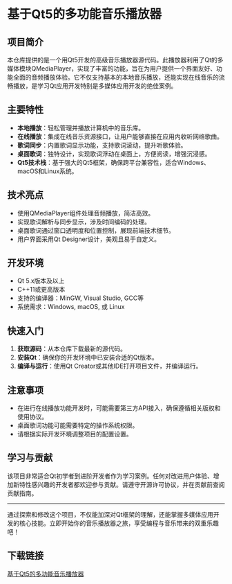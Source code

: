 # 基于Qt5的多功能音乐播放器

## 项目简介

本仓库提供的是一个用Qt5开发的高级音乐播放器源代码。此播放器利用了Qt的多媒体模块QMediaPlayer，实现了丰富的功能，旨在为用户提供一个界面友好、功能全面的音频播放体验。它不仅支持基本的本地音乐播放，还能实现在线音乐的流畅播放，是学习Qt应用开发特别是多媒体应用开发的绝佳案例。

## 主要特性

- **本地播放**：轻松管理并播放计算机中的音乐库。
- **在线播放**：集成在线音乐资源接口，让用户能够直接在应用内收听网络歌曲。
- **歌词同步**：内置歌词显示功能，支持歌词滚动，提升听歌体验。
- **桌面歌词**：独特设计，实现歌词浮动在桌面上，方便阅读，增强沉浸感。
- **Qt5技术栈**：基于强大的Qt5框架，确保跨平台兼容性，适合Windows、macOS和Linux系统。

## 技术亮点

- 使用QMediaPlayer组件处理音频播放，简洁高效。
- 实现歌词解析与同步显示，涉及时间编码的处理。
- 桌面歌词通过窗口透明度和位置控制，展现前端技术细节。
- 用户界面采用Qt Designer设计，美观且易于自定义。

## 开发环境

- Qt 5.x版本及以上
- C++11或更高版本
- 支持的编译器：MinGW, Visual Studio, GCC等
- 系统需求：Windows, macOS, 或 Linux

## 快速入门

1. **获取源码**：从本仓库下载最新的源代码。
2. **安装Qt**：确保你的开发环境中已安装合适的Qt版本。
3. **编译与运行**：使用Qt Creator或其他IDE打开项目文件，并编译运行。

## 注意事项

- 在进行在线播放功能开发时，可能需要第三方API接入，确保遵循相关版权和使用协议。
- 桌面歌词功能可能需要特定的操作系统权限。
- 请根据实际开发环境调整项目的配置设置。

## 学习与贡献

该项目非常适合Qt初学者到进阶开发者作为学习案例。任何对改进用户体验、增加新特性感兴趣的开发者都欢迎参与贡献。请遵守开源许可协议，并在贡献前查阅贡献指南。

---

通过探索和修改这个项目，不仅能加深对Qt框架的理解，还能掌握多媒体应用开发的核心技能。立即开始你的音乐播放器之旅，享受编程与音乐带来的双重乐趣吧！

## 下载链接

[基于Qt5的多功能音乐播放器](https://pan.quark.cn/s/81e06b60ca0c)